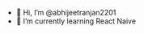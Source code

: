- 👋 Hi, I’m @abhijeetranjan2201
- 🌱 I’m currently learning React Naive

<!---
abhijeetranjan2201/abhijeetranjan2201 is a ✨ special ✨ repository because its `README.md` (this file) appears on your GitHub profile.
You can click the Preview link to take a look at your changes.
--->
